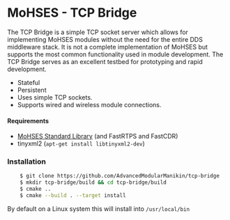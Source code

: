 # MoHSES - TCP Bridge
The TCP Bridge is a simple TCP socket server which allows for implementing MoHSES modules without the need for the entire DDS middleware stack. It is not a complete implementation of MoHSES but supports the most common functionality used in module development. The TCP Bridge serves as an excellent testbed for prototyping and rapid development.

- Stateful
- Persistent
- Uses simple TCP sockets.
- Supports wired and wireless module connections.

#### Requirements
- [MoHSES Standard Library](https://github.com/AdvancedModularManikin/amm-library) (and FastRTPS and FastCDR)
- tinyxml2 (`apt-get install libtinyxml2-dev`)

### Installation
```bash
    $ git clone https://github.com/AdvancedModularManikin/tcp-bridge
    $ mkdir tcp-bridge/build && cd tcp-bridge/build
    $ cmake ..
    $ cmake --build . --target install
```

By default on a Linux system this will install into `/usr/local/bin`

